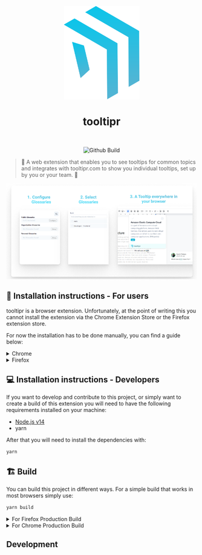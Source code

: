 <p align="center">
  <img width="200px" src="./docs/logo.svg" alt="Headless Recorder" />
  <h1 align="center">tooltipr</h1>
  <br/>
  <p align="center">
    <img src="https://github.com/chibat/chrome-extension-typescript-starter/workflows/build/badge.svg" alt="Github Build"/>
  </p>
</p>

<!-- <img src="https://img.shields.io/chrome-web-store/users/djeegiggegleadkkbgopoonhjimgehda?label=Chrome%20Webstore%20-%20Users" alt="Chrome Webstore Users" />
    <img src="https://img.shields.io/chrome-web-store/v/djeegiggegleadkkbgopoonhjimgehda?label=Chrome%20Webstore" alt="Chrome Webstore Version" />
    <img src="https://img.shields.io/github/license/checkly/headless-recorder?label=License" alt="License" /> -->

> 🦮 A web extension that enables you to see tooltips for common topics and integrates with tooltipr.com to show you individual tooltips, set up by you or your team. 🦮

![A banner showing the functionality of tooltipr](./docs/promo-banner.png)

## 📝 Installation instructions - For users

tooltipr is a browser extension. Unfortunately, at the point of writing this you cannot install the extension via the Chrome Extension Store or the Firefox extension store.

For now the installation has to be done manually, you can find a guide below:

<details>
 <summary>Chrome</summary>

1. Head over to our [releases tab](https://github.com/igeligel/tooltipr-extension/releases): https://github.com/igeligel/tooltipr-extension/releases
2. You will find a `tooltipr-release-chrome.zip` file at the bottom of the release. Download this file.
3. In Chrome go to the extensions page ([chrome://extensions/](chrome://extensions/)).
4. Enable Developer Mode on the top right of the screen.
5. Drag the `tooltipr-release-chrome.zip` file anywhere on the page to import it (do not delete zip afterward).

</details>

<details>
 <summary>Firefox</summary>

</details>

## 💻 Installation instructions - Developers

If you want to develop and contribute to this project, or simply want to create a build of this extension you will need to have the following requirements installed on your machine:

- [Node.js v14](https://nodejs.org/)
- yarn

After that you will need to install the dependencies with:

```bash
yarn
```

## 🏗️ Build

You can build this project in different ways. For a simple build that works in most browsers simply use:

```bash
yarn build
```

<details>
 <summary>For Firefox Production Build</summary>

Go to the main directoryu and use the following command

```
yarn build:firefox
```

This will create a zip file in the root directory called similar to `tooltipr-release-firefox.zip`.

</details>

<details>
 <summary>For Chrome Production Build</summary>

adwwadwad

</details>

## Development
